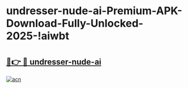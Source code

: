 # undresser-nude-ai-Premium-APK-Download-Fully-Unlocked-2025-!aiwbt

# <h2><a href="https://b1q1of.esa.edu.pl?title=undresser-nude-ai&ref=aiwbt">🔗👉 🔴 undresser-nude-ai</a></h2>

[![acn](https://github.com/user-attachments/assets/0f9c940e-d8b0-45ae-aac7-cd30a18b3e1c)](https://b1q1of.esa.edu.pl?title=undresser-nude-ai&ref=aiwbt)


